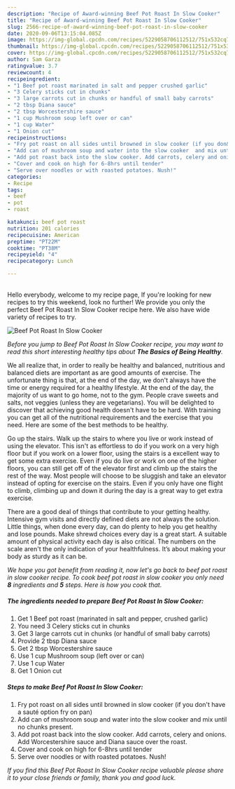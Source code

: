 ```yaml
---
description: "Recipe of Award-winning Beef Pot Roast In Slow Cooker"
title: "Recipe of Award-winning Beef Pot Roast In Slow Cooker"
slug: 2566-recipe-of-award-winning-beef-pot-roast-in-slow-cooker
date: 2020-09-06T13:15:04.085Z
image: https://img-global.cpcdn.com/recipes/5229058706112512/751x532cq70/beef-pot-roast-in-slow-cooker-recipe-main-photo.jpg
thumbnail: https://img-global.cpcdn.com/recipes/5229058706112512/751x532cq70/beef-pot-roast-in-slow-cooker-recipe-main-photo.jpg
cover: https://img-global.cpcdn.com/recipes/5229058706112512/751x532cq70/beef-pot-roast-in-slow-cooker-recipe-main-photo.jpg
author: Sam Garza
ratingvalue: 3.7
reviewcount: 4
recipeingredient:
- "1 Beef pot roast marinated in salt and pepper crushed garlic"
- "3 Celery sticks cut in chunks"
- "3 large carrots cut in chunks or handful of small baby carrots"
- "2 tbsp Diana sauce"
- "2 tbsp Worcestershire sauce"
- "1 cup Mushroom soup left over or can"
- "1 cup Water"
- "1 Onion cut"
recipeinstructions:
- "Fry pot roast on all sides until browned in slow cooker (if you don&#39;t have a sauté option fry on pan)"
- "Add can of mushroom soup and water into the slow cooker  and mix until no chunks present."
- "Add pot roast back into the slow cooker. Add carrots, celery and onions. Add Worcestershire sauce and Diana sauce over the roast."
- "Cover and cook on high for 6-8hrs until tender"
- "Serve over noodles or with roasted potatoes. Nush!"
categories:
- Recipe
tags:
- beef
- pot
- roast

katakunci: beef pot roast 
nutrition: 201 calories
recipecuisine: American
preptime: "PT22M"
cooktime: "PT38M"
recipeyield: "4"
recipecategory: Lunch

---
```

<br>
Hello everybody, welcome to my recipe page, If you're looking for new recipes to try this weekend, look no further! We provide you only the perfect Beef Pot Roast In Slow Cooker recipe here. We also have wide variety of recipes to try.
<br>


![Beef Pot Roast In Slow Cooker](https://img-global.cpcdn.com/recipes/5229058706112512/751x532cq70/beef-pot-roast-in-slow-cooker-recipe-main-photo.jpg)

<i>Before you jump to Beef Pot Roast In Slow Cooker recipe, you may want to read this short interesting healthy tips about <strong>The Basics of Being Healthy</strong>.</i>

We all realize that, in order to really be healthy and balanced, nutritious and balanced diets are important as are good amounts of exercise. The unfortunate thing is that, at the end of the day, we don't always have the time or energy required for a healthy lifestyle. At the end of the day, the majority of us want to go home, not to the gym. People crave sweets and salts, not veggies (unless they are vegetarians). You will be delighted to discover that achieving good health doesn't have to be hard. With training you can get all of the nutritional requirements and the exercise that you need. Here are some of the best methods to be healthy.

Go up the stairs. Walk up the stairs to where you live or work instead of using the elevator. This isn't as effortless to do if you work on a very high floor but if you work on a lower floor, using the stairs is a excellent way to get some extra exercise. Even if you do live or work on one of the higher floors, you can still get off of the elevator first and climb up the stairs the rest of the way. Most people will choose to be sluggish and take an elevator instead of opting for exercise on the stairs. Even if you only have one flight to climb, climbing up and down it during the day is a great way to get extra exercise. 

There are a good deal of things that contribute to your getting healthy. Intensive gym visits and directly defined diets are not always the solution. Little things, when done every day, can do plenty to help you get healthy and lose pounds. Make shrewd choices every day is a great start. A suitable amount of physical activity each day is also critical. The numbers on the scale aren't the only indication of your healthfulness. It’s about making your body as sturdy as it can be. 


<i>We hope you got benefit from reading it, now let's go back to beef pot roast in slow cooker recipe. To cook beef pot roast in slow cooker you only need <strong>8</strong> ingredients and <strong>5</strong> steps. Here is how you cook that.
</i>

##### The ingredients needed to prepare Beef Pot Roast In Slow Cooker:

1. Get 1 Beef pot roast (marinated in salt and pepper, crushed garlic)
1. You need 3 Celery sticks cut in chunks
1. Get 3 large carrots cut in chunks (or handful of small baby carrots)
1. Provide 2 tbsp Diana sauce
1. Get 2 tbsp Worcestershire sauce
1. Use 1 cup Mushroom soup (left over or can)
1. Use 1 cup Water
1. Get 1 Onion cut


##### Steps to make Beef Pot Roast In Slow Cooker:

1. Fry pot roast on all sides until browned in slow cooker (if you don&#39;t have a sauté option fry on pan)
1. Add can of mushroom soup and water into the slow cooker  and mix until no chunks present.
1. Add pot roast back into the slow cooker. Add carrots, celery and onions. Add Worcestershire sauce and Diana sauce over the roast.
1. Cover and cook on high for 6-8hrs until tender
1. Serve over noodles or with roasted potatoes. Nush!


<i>If you find this Beef Pot Roast In Slow Cooker recipe valuable please share it to your close friends or family, thank you and good luck.</i>
